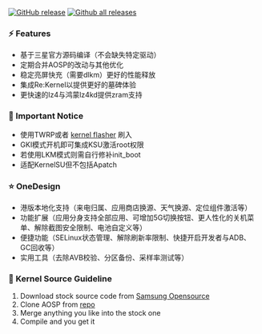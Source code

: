 [![GitHub release](https://img.shields.io/github/release/qlenlen/android_kernel_samsung_sm8550)](https://GitHub.com/qlenlen/android_kernel_samsung_sm8550/releases/) 
[![Github all releases](https://img.shields.io/github/downloads/qlenlen/android_kernel_samsung_sm8550/total)](https://GitHub.com/qlenlen/android_kernel_samsung_sm8550/releases/)
### :zap: Features
- 基于三星官方源码编译（不会缺失特定驱动）
- 定期合并AOSP的改动与其他优化
- 稳定亮屏快充（需要dlkm）更好的性能释放
- 集成Re:Kernel以提供更好的墓碑体验
- 更快速的lz4与鸿蒙lz4kd提供zram支持

### 🔖 Important Notice
- 使用TWRP或者 [kernel flasher](https://github.com/qlenlen/KernelFlasher/releases) 刷入
- GKI模式开机即可集成KSU激活root权限
- 若使用LKM模式则需自行修补init_boot
- 适配KernelSU但不包括Apatch

### ⭐ OneDesign
- 港版本地化支持（来电归属、应用商店换源、天气换源、定位组件激活等）
- 功能扩展（应用分身支持全部应用、可增加5G切换按钮、更人性化的关机菜单、解除截图安全限制、电池自定义等）
- 便捷功能（SELinux状态管理、解除刷新率限制、快捷开启开发者与ADB、GC回收等）
- 实用工具（去除AVB校验、分区备份、采样率测试等）

### 📰 Kernel Source Guideline
1. Download stock source code from [Samsung Opensource](https://opensource.samsung.com/uploadSearch?searchValue=S918B)
2. Clone AOSP from [repo](https://github.com/aosp-mirror/kernel_common/tree/android13-5.15-lts)
3. Merge anything you like into the stock one
4. Compile and you get it
